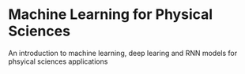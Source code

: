 Machine Learning  for Physical Sciences
==========================

An introduction to machine learning, deep learing and RNN models for phsyical sciences applications

